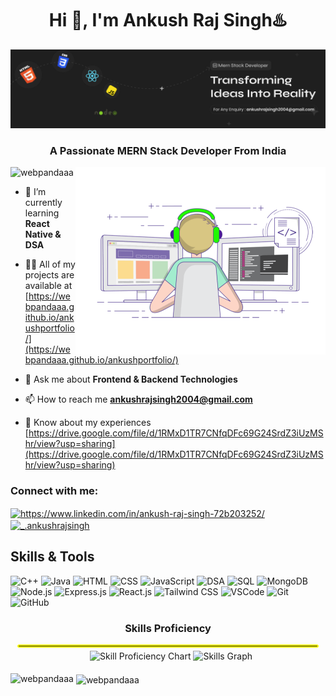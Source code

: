 <h1 align="center">Hi 👋, I'm Ankush Raj Singh♨️</h1>
<div align="center"> <img src="https://github.com/webpandaaa/webpandaaa/blob/main/banner.png"> </div>
<h3 align="center">A Passionate MERN Stack Developer From India</h3>
<img align="right" alt="Coding" width="400" src="https://raw.githubusercontent.com/devSouvik/devSouvik/master/gif3.gif">

<p align="left"> <img src="https://komarev.com/ghpvc/?username=webpandaaa&label=Profile%20views&color=0e75b6&style=flat" alt="webpandaaa" /> </p>

- 🌱 I’m currently learning **React Native & DSA**

- 👨‍💻 All of my projects are available at [https://webpandaaa.github.io/ankushportfolio/](https://webpandaaa.github.io/ankushportfolio/)

- 💬 Ask me about **Frontend & Backend Technologies**

- 📫 How to reach me **ankushrajsingh2004@gmail.com**

- 📄 Know about my experiences [https://drive.google.com/file/d/1RMxD1TR7CNfqDFc69G24SrdZ3iUzMShr/view?usp=sharing](https://drive.google.com/file/d/1RMxD1TR7CNfqDFc69G24SrdZ3iUzMShr/view?usp=sharing)

<h3 align="left">Connect with me:</h3>
<p align="left">
<a href="https://linkedin.com/in/https://www.linkedin.com/in/ankush-raj-singh-72b203252/" target="blank"><img align="center" src="https://raw.githubusercontent.com/rahuldkjain/github-profile-readme-generator/master/src/images/icons/Social/linked-in-alt.svg" alt="https://www.linkedin.com/in/ankush-raj-singh-72b203252/" height="30" width="40" /></a>
<a href="https://instagram.com/_.ankushrajsingh" target="blank"><img align="center" src="https://raw.githubusercontent.com/rahuldkjain/github-profile-readme-generator/master/src/images/icons/Social/instagram.svg" alt="_.ankushrajsingh" height="30" width="40" /></a>
</p>

## Skills & Tools
![C++](https://img.shields.io/badge/C%2B%2B-00599C?style=flat-square&logo=c%2B%2B&logoColor=white)
![Java](https://img.shields.io/badge/Java-F89820?style=flat-square&logo=java&logoColor=white)
![HTML](https://img.shields.io/badge/HTML-E34F26?style=flat-square&logo=html5&logoColor=white)
![CSS](https://img.shields.io/badge/CSS-1572B6?style=flat-square&logo=css3&logoColor=white)
![JavaScript](https://img.shields.io/badge/JavaScript-F7DF1E?style=flat-square&logo=javascript&logoColor=black)
![DSA](https://img.shields.io/badge/DSA-000000?style=flat-square&logo=google&logoColor=white)
![SQL](https://img.shields.io/badge/SQL-003B57?style=flat-square&logo=mysql&logoColor=white)
![MongoDB](https://img.shields.io/badge/MongoDB-47A248?style=flat-square&logo=mongodb&logoColor=white)
![Node.js](https://img.shields.io/badge/Node.js-339933?style=flat-square&logo=node-dot-js&logoColor=white)
![Express.js](https://img.shields.io/badge/Express.js-000000?style=flat-square&logo=express&logoColor=white)
![React.js](https://img.shields.io/badge/React.js-61DAFB?style=flat-square&logo=react&logoColor=white)
![Tailwind CSS](https://img.shields.io/badge/Tailwind%20CSS-38B2AC?style=flat-square&logo=tailwind-css&logoColor=white)
![VSCode](https://img.shields.io/badge/VS%20Code-007ACC?style=flat-square&logo=visual-studio-code&logoColor=white)
![Git](https://img.shields.io/badge/Git-F05032?style=flat-square&logo=git&logoColor=white)
![GitHub](https://img.shields.io/badge/GitHub-181717?style=flat-square&logo=github&logoColor=white)

<h3 align="center">Skills Proficiency</h3>
<hr align="center" style="border: 2px solid yellow; border-radius: 10px; width: 95%; margin: auto;" />
<p align="center" style="width:100%; display: inline-block; margin:1%">
  <img src="https://quickchart.io/chart?c=%7Btype:'doughnut'%2Cdata:%7Blabels:%5B'Node.js'%2C'JavaScript'%2C'React.js'%2C'MongoDB'%2C'CSS'%2C'HTML'%5D%2Cdatasets:%5B%7Blabel:'Proficiency'%2Cdata:%5B80%2C85%2C85%2C75%2C90%2C90%5D%2CbackgroundColor:%5B'%23007bff'%2C'%23f0db4f'%2C'%2361dafb'%2C'%234db33d'%2C'%23ff6347'%2C'%23ffd700'%5D%2CborderWidth:1%7D%5D%7D%2Coptions:%7Bresponsive:true%2Cplugins:%7Blegend:%7Bposition:'top'%7D%2Ctitle:%7Bdisplay:true%2Ctext:'Skills%20Proficiency'%7D%7D%7D%7D" alt="Skill Proficiency Chart" width="400" />

<img src="https://quickchart.io/chart?c=%7Btype:'bar'%2Cdata:%7Blabels:%5B'Node.js'%2C'JavaScript'%2C'React.js'%2C'MongoDB'%2C'CSS'%2C'HTML'%5D%2Cdatasets:%5B%7Blabel:'Skill%20Level'%2Cdata:%5B80%2C85%2C85%2C75%2C90%2C90%5D%2CbackgroundColor:%5B'%23007bff'%2C'%23f0db4f'%2C'%2361dafb'%2C'%234db33d'%2C'%23ff6347'%2C'%23ffd700'%5D%2CborderColor:%5B'%23007bff'%2C'%23f0db4f'%2C'%2361dafb'%2C'%234db33d'%2C'%23ff6347'%2C'%23ffd700'%5D%2CborderWidth:1%7D%5D%7D%2Coptions:%7Bscales:%7By:%7BbeginAtZero:true%7D%7D%7D%7D" alt="Skills Graph" width="400" />


</p>

<p><img align="left" src="https://github-readme-stats.vercel.app/api/top-langs?username=webpandaaa&show_icons=true&locale=en&layout=compact" alt="webpandaaa" /></p>

<p>&nbsp;<img align="center" src="https://github-readme-stats.vercel.app/api?username=webpandaaa&show_icons=true&locale=en" alt="webpandaaa" /></p>

